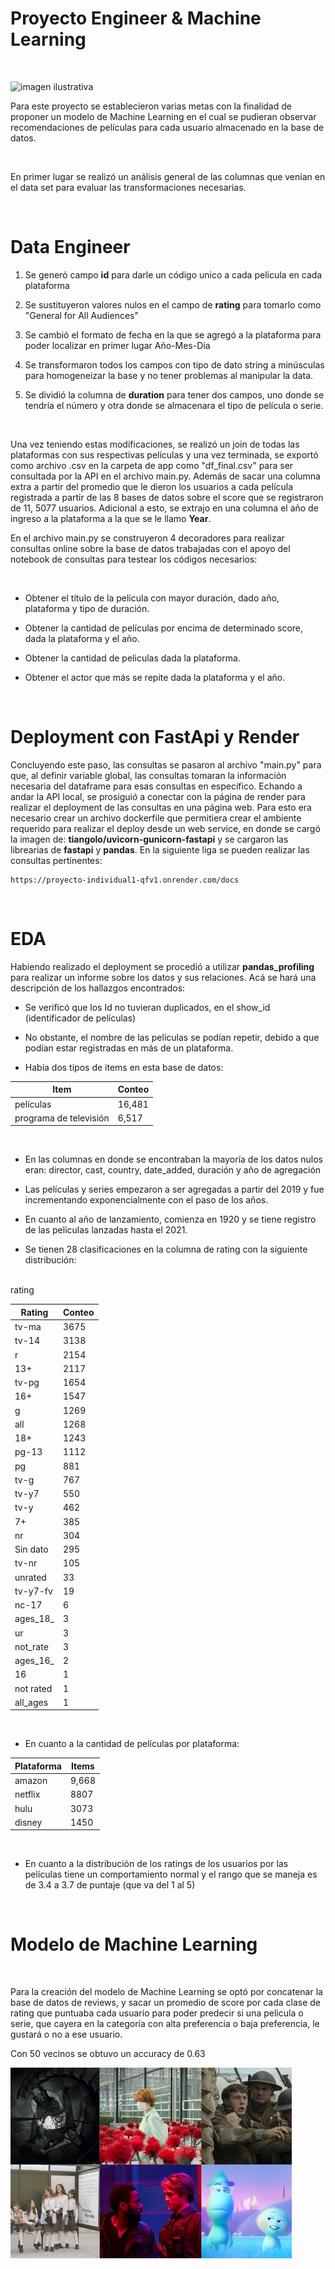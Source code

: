 # __Proyecto Engineer & Machine Learning__ #

<br/>

![imagen ilustrativa](cartoon.avif)

Para este proyecto se establecieron varias metas con la finalidad de proponer un modelo de Machine Learning en el cual se pudieran observar recomendaciones de películas para cada usuario almacenado en la base de datos. 

<br/>

En primer lugar se realizó un análisis general de las columnas que venían en el data set para evaluar las transformaciones necesarias. 

<br/>

# __Data Engineer__

1) Se generó campo __id__ para darle un código unico a cada película en cada plataforma

2) Se sustituyeron valores nulos en el campo de __rating__ para tomarlo como "General for All Audiences"

3) Se cambió el formato de fecha en la que se agregó a la plataforma para poder localizar en primer lugar Año-Mes-Día 

4) Se transformaron todos los campos con tipo de dato string a minúsculas para homogeneizar la base y no tener problemas al manipular la data. 

5) Se dividió la columna de __duration__ para tener dos campos, uno donde se tendría el número y otra donde se almacenara el tipo de película o serie.

<br/>

Una vez teniendo estas modificaciones, se realizó un join de todas las plataformas con sus respectivas películas y una vez terminada, se exportó como archivo .csv en la carpeta de app como "df_final.csv" para ser consultada por la API en el archivo main.py. Además de sacar una columna extra a partir del promedio que le dieron los usuarios a cada película registrada a partir de las 8 bases de datos sobre el score que se registraron de 11, 5077 usuarios. Adicional a esto, se extrajo en una columna el año de ingreso a la plataforma a la que se le llamo __Year__.

En el archivo main.py se construyeron 4 decoradores para realizar consultas online sobre la base de datos trabajadas con el apoyo del notebook de consultas para testear los códigos necesarios:

<br/>

- Obtener el título de la película con mayor duración, dado año, plataforma y tipo de duración.

- Obtener la cantidad de películas por encima de determinado score, dada la plataforma y el año.

- Obtener la cantidad de peliculas dada la plataforma.

- Obtener el actor que más se repite dada la plataforma y el año.

<br/>

# __Deployment con FastApi y Render__


Concluyendo este paso, las consultas se pasaron al archivo "main.py" para que, al definir variable global, las consultas tomaran la información necesaria del dataframe para esas consultas en específico. Echando a andar la API local, se prosiguió a conectar con la página de render para realizar el deployment de las consultas en una página web. Para esto era necesario crear un archivo dockerfile que permitiera crear el ambiente requerido para realizar el deploy desde un web service, en donde se cargó la imagen de: __tiangolo/uvicorn-gunicorn-fastapi__ y se cargaron las librearias de __fastapi__ y __pandas__. En la siguiente liga se pueden realizar las consultas pertinentes:




    https://proyecto-individual1-qfv1.onrender.com/docs

<br/>

# __EDA__


Habiendo realizado el deployment se procedió a utilizar __pandas_profiling__ para realizar un informe sobre los datos y sus relaciones. Acá se hará una descripción de los hallazgos encontrados: 

- Se verificó que los Id no tuvieran duplicados, en el show_id (identificador de películas)

- No obstante, el nombre de las películas se podían repetir, debido a que podían estar registradas en más de un plataforma. 

- Había dos tipos de items en esta base de datos:

| Item  | Conteo|
| ------ | -------- |
 películas | 16,481  
 programa de televisión | 6,517

 <br/>

- En las columnas en donde se encontraban la mayoría de los datos nulos eran: director, cast, country, date_added, duración y año de agregación

- Las películas y series empezaron a ser agregadas a partir del 2019 y fue incrementando exponencialmente con el paso de los años.

- En cuanto al año de lanzamiento, comienza en 1920 y se tiene registro de las películas lanzadas hasta el 2021.

- Se tienen 28 clasificaciones en la columna de rating con la siguiente distribución:

<br/>
        rating

| Rating  | Conteo|
| ------ | -------- |
| tv-ma   |	3675  
 tv-14 |	3138 
r     |	2154 
 13+	| 2117 
 tv-pg   |	1654
 16+	| 1547
 g	| 1269
 all	| 1268
 18+	| 1243
 pg-13 |	1112
 pg	| 881
 tv-g  |	767
 tv-y7 | 550
 tv-y |	462
 7+	| 385
 nr	| 304
 Sin dato  |	295
tv-nr |	105
unrated	| 33
tv-y7-fv |	19
nc-17 |	6
ages_18_ |	3
ur |	3
not_rate |	3
ages_16_ |	2
16	| 1
not rated |	1
all_ages |	1

<br/>

- En cuanto a la cantidad de películas por plataforma: 

| Plataforma  | Items|
| ------ | -------- |
amazon | 9,668 
netflix  | 8807
hulu | 3073
disney |1450

<br/>

- En cuanto a la distribución de los ratings de los usuarios por las películas tiene un comportamiento normal y el rango que se maneja es de 3.4 a 3.7 de puntaje (que va del 1 al 5)

<br/>


# __Modelo de Machine Learning__

<br/>

Para la creación del modelo de Machine Learning se optó por  concatenar la base de datos de reviews, y sacar un promedio de score por cada clase de rating que puntuaba cada usuario para poder predecir si una pelicula o serie, que cayera en la categoría con alta preferencia o baja preferencia, le gustará o no a ese usuario. 

Con 50 vecinos se obtuvo un accuracy  de 0.63 



![imagen](pelis.jpeg)



